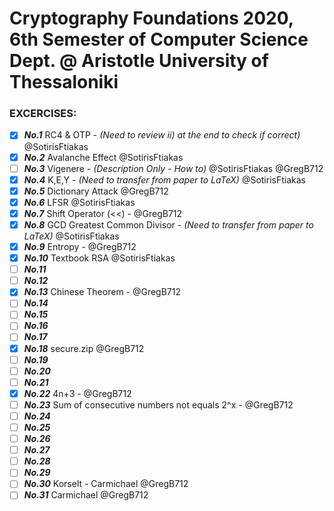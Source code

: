 # Cryptography Foundations 2020, 6th Semester of Computer Science Dept. @ Aristotle University of Thessaloniki

### EXCERCISES:

- [x] ***No.1*** RC4 & OTP - *(Need to review ii) at the end to check if correct)* @SotirisFtiakas
- [x] ***No.2*** Avalanche Effect @SotirisFtiakas
- [ ] ***No.3*** Vigenere - *(Description Only - How to)* @SotirisFtiakas @GregB712
- [x] ***No.4*** K,E,Y - *(Need to transfer from paper to LaTeX)* @SotirisFtiakas
- [x] ***No.5*** Dictionary Attack @GregB712
- [x] ***No.6*** LFSR @SotirisFtiakas
- [x] ***No.7*** Shift Operator (<<) - @GregB712
- [x] ***No.8*** GCD Greatest Common Divisor - *(Need to transfer from paper to LaTeX)* @SotirisFtiakas
- [x] ***No.9*** Entropy - @GregB712
- [x] ***No.10*** Textbook RSA @SotirisFtiakas
- [ ] ***No.11*** 
- [ ] ***No.12*** 
- [x] ***No.13*** Chinese Theorem - @GregB712
- [ ] ***No.14*** 
- [ ] ***No.15*** 
- [ ] ***No.16***
- [ ] ***No.17***
- [x] ***No.18*** secure.zip @GregB712
- [ ] ***No.19***
- [ ] ***No.20***
- [ ] ***No.21***
- [x] ***No.22*** 4n+3 - @GregB712
- [ ] ***No.23*** Sum of consecutive numbers not equals 2^x - @GregB712
- [ ] ***No.24***
- [ ] ***No.25***
- [ ] ***No.26***
- [ ] ***No.27***
- [ ] ***No.28***
- [ ] ***No.29***
- [ ] ***No.30*** Korselt - Carmichael @GregB712
- [ ] ***No.31*** Carmichael @GregB712
